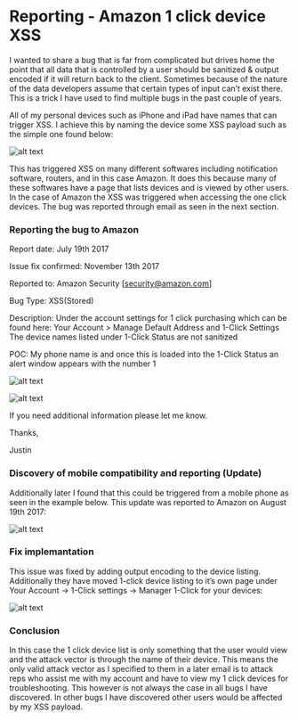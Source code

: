 # Reporting - Amazon 1 click device XSS

I wanted to share a bug that is far from complicated but drives home the point that all data that is controlled by a user should be sanitized & output encoded if it will return back to the client. Sometimes because of the nature of the data developers assume that certain types of input can’t exist there. This is a trick I have used to find multiple bugs in the past couple of years.

All of my personal devices such as iPhone and iPad  have names that can trigger XSS. I achieve this by naming the device some XSS payload such as the simple one found below:

![alt text](.img/Amazon%20-%201%20click%20XSS%20iphone%20payload.png)

This has triggered XSS on many different softwares including notification software, routers, and in this case Amazon. It does this because many of these softwares have a page that lists devices and is viewed by other users. In the case of Amazon the XSS was triggered when accessing the one click devices. The bug was reported through email as seen in the next section.

### Reporting the bug to Amazon

Report date: July 19th 2017

Issue fix confirmed: November 13th 2017

Reported to: Amazon Security [security@amazon.com]

Bug Type: XSS(Stored)

Description:
Under the account settings for 1 click purchasing which can be found here:
Your Account > Manage Default Address and 1-Click Settings
The device names listed under 1-Click Status are not sanitized
 
POC:
My phone name is <script>alert(1)</script> and once this is loaded into the 1-Click Status an alert window appears with the number 1

![alt text](.img/Amazon%20-%201%20click%20XSS%20POC.png)

![alt text](.img/Amazon%20-%201%20click%20XSS%20browser%20console.png)

If you need additional information please let me know.

Thanks,

Justin

### Discovery of mobile compatibility and reporting (Update)

Additionally later I found that this could be triggered from a mobile phone as seen in the example below. This update was reported to Amazon on August 19th 2017:

![alt text](.img/Amazon%20-%201%20click%20XSS%20mobile%20POC.png)

### Fix implemantation

This issue was fixed by adding output encoding to the device listing. Additionally they have moved 1-click device listing to it’s own page under Your Account -> 1-Click settings -> Manager 1-Click for your devices:

![alt text](.img/Amazon%20-%201%20click%20XSS%20-%20fix.png)

### Conclusion

In this case the 1 click device list is only something that the user would view and the attack vector is through the name of their device. This means the only valid attack vector as I specified to them in a later email is to attack reps who assist me with my account and have to view my 1 click devices for troubleshooting. This however is not always the case in all bugs I have discovered. In other bugs I have discovered other users would be affected by my XSS payload.
